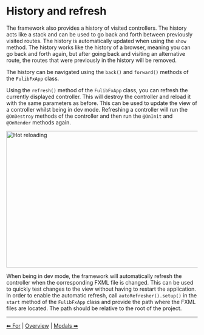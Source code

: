 # History and refresh

The framework also provides a history of visited controllers. The history acts like a stack and can be
used to go back and forth between previously visited routes. The history is automatically updated when using the `show`
method. The history works like the history of a browser, meaning you can go back and forth again, but after going back
and visiting an alternative route, the routes that were previously in the history will be removed.

The history can be navigated using the `back()` and `forward()` methods of the `FulibFxApp` class.

Using the `refresh()` method of the `FulibFxApp` class, you can refresh the currently displayed controller. This will
destroy the controller and reload it with the same parameters as before. This can be used to update the view of a
controller whilst being in dev mode. Refreshing a controller will run the `@OnDestroy` methods of the controller and then
run the `@OnInit` and `@OnRender` methods again.

<img width="640" height="360" src="../assets/hot-reload.gif" alt="Hot reloading">

When being in dev mode, the framework will automatically refresh the controller when the corresponding FXML file is
changed. This can be used to quickly test changes to the view without having to restart the application. In order to
enable the automatic refresh, call `autoRefresher().setup()` in the `start` method of the `FulibFxApp` class and 
provide the path where the FXML files are located. The path should be relative to the root of the project.

---

[⬅ For](2-for.md) | [Overview](README.md) | [Modals ➡](4-modals.md)
